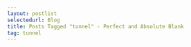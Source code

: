 ```yaml
---
layout: postlist
selectedurl: Blog
title: Posts Tagged "tunnel" - Perfect and Absolute Blank
tag: tunnel
---
```

